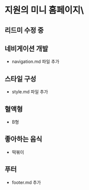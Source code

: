 # 지원의 미니 홈페이지\

## 리드미 수정 중

## 네비게이션 개발

- navigation.md 파일 추가

## 스타일 구성

- style.md 파일 추가

## 혈액형

- B형

## 좋아하는 음식

- 떡볶이

## 푸터

- footer.md 추가

